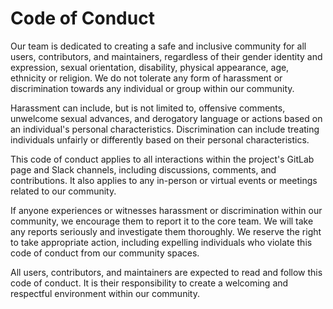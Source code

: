 # Code of Conduct

Our team is dedicated to creating a safe and inclusive community for all users, contributors, and maintainers, regardless of their gender identity and expression, sexual orientation, disability, physical appearance, age, ethnicity or religion. We do not tolerate any form of harassment or discrimination towards any individual or group within our community.

Harassment can include, but is not limited to, offensive comments, unwelcome sexual advances, and derogatory language or actions based on an individual's personal characteristics. Discrimination can include treating individuals unfairly or differently based on their personal characteristics.

This code of conduct applies to all interactions within the project's GitLab page and Slack channels, including discussions, comments, and contributions. It also applies to any in-person or virtual events or meetings related to our community.

If anyone experiences or witnesses harassment or discrimination within our community, we encourage them to report it to the core team. We will take any reports seriously and investigate them thoroughly. We reserve the right to take appropriate action, including expelling individuals who violate this code of conduct from our community spaces.

All users, contributors, and maintainers are expected to read and follow this code of conduct. It is their responsibility to create a welcoming and respectful environment within our community.
